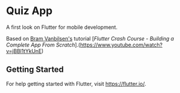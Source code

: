 # Quiz App

A first look on Flutter for mobile development.

Based on [Bram Vanbilsen's](https://github.com/bramvbilsen) tutorial [*Flutter Crash Course - Building a Complete App From Scratch*].(https://www.youtube.com/watch?v=jBBl1tYkUnE)

## Getting Started

For help getting started with Flutter, visit https://flutter.io/.
